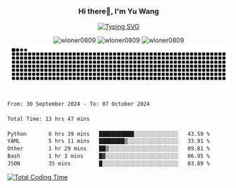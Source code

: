 <h3 align="center">Hi there👋, I'm Yu Wang</h1>

<p align="center"><a href="https://git.io/typing-svg"><img src="https://readme-typing-svg.demolab.com?font=Alex+Brush&size=18&pause=1000&color=716A50&background=6F66FF00&center=true&vCenter=true&width=435&lines=To+love+oneself+is+the+beginning+of+a+lifelong+romance.+%E2%80%94+Oscar+Wilde" alt="Typing SVG" /></a></p>


<p align="center">
 <img src="https://github-readme-stats.vercel.app/api/top-langs?username=wloner0809&show_icons=true&locale=en&layout=compact" alt="wloner0809" height=120 />
 <img src="https://github-readme-stats.vercel.app/api?username=wloner0809&show_icons=true&locale=en" alt="wloner0809" height=120 />
 <img src="https://github-readme-streak-stats.herokuapp.com/?user=wloner0809&" alt="wloner0809" height=120 />
 <img src="https://github.com/Wloner0809/Wloner0809/blob/output/github-contribution-grid-snake.svg">
</p>
 
<!--START_SECTION:waka-->

```txt
From: 30 September 2024 - To: 07 October 2024

Total Time: 13 hrs 47 mins

Python       6 hrs 39 mins   ███████████░░░░░░░░░░░░░░   43.59 %
YAML         5 hrs 11 mins   ████████▒░░░░░░░░░░░░░░░░   33.91 %
Other        1 hr 29 mins    ██▒░░░░░░░░░░░░░░░░░░░░░░   09.81 %
Bash         1 hr 3 mins     █▓░░░░░░░░░░░░░░░░░░░░░░░   06.95 %
JSON         35 mins         █░░░░░░░░░░░░░░░░░░░░░░░░   03.89 %
```

<!--END_SECTION:waka-->

[![Total Coding Time](https://wakatime.com/badge/user/3b010e91-e8bb-445f-9eac-c8ab5bc30cb6.svg)](https://wakatime.com/@3b010e91-e8bb-445f-9eac-c8ab5bc30cb6)
